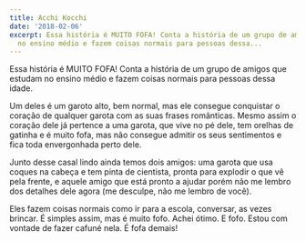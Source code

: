 ```yaml
---
title: Acchi Kocchi
date: '2018-02-06'
excerpt: Essa história é MUITO FOFA! Conta a história de um grupo de amigos que estudam
  no ensino médio e fazem coisas normais para pessoas dessa...
---
```




Essa história é MUITO FOFA! Conta a história de um grupo de amigos que estudam no ensino médio e fazem coisas normais para pessoas dessa idade.

Um deles é um garoto alto, bem normal, mas ele consegue conquistar o coração de qualquer garota com as suas frases românticas. Mesmo assim o coração dele já pertence a uma garota, que vive no pé dele, tem orelhas de gatinha e é muito fofa, mas não consegue admitir os seus sentimentos e fica toda envergonhada perto dele.

Junto desse casal lindo ainda temos dois amigos: uma garota que usa coques na cabeça e tem pinta de cientista, pronta para explodir o que vê pela frente, e aquele amigo que está pronto a ajudar porém não me lembro dos detalhes dele agora (me desculpe, não me lembro de você).

Eles fazem coisas normais como ir para a escola, conversar, as vezes brincar. É simples assim, mas é muito fofo. Achei ótimo. E fofo. Estou com vontade de fazer cafuné nela. É fofa demais!